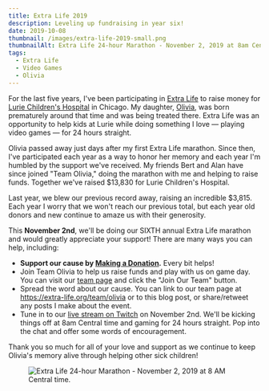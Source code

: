 ```yaml
---
title: Extra Life 2019
description: Leveling up fundraising in year six!
date: 2019-10-08
thumbnail: /images/extra-life-2019-small.png
thumbnailAlt: Extra Life 24-hour Marathon - November 2, 2019 at 8am Central Time
tags:
  - Extra Life
  - Video Games
  - Olivia
---
```

For the last five years, I've been participating in [Extra Life](https://extra-life.org) to raise money for [Lurie Children's Hospital](https://www.luriechildrens.org) in Chicago. My daughter, [Olivia](/posts/2018-08-26-four-years/), was born prematurely around that time and was being treated there. Extra Life was an opportunity to help kids at Lurie while doing something I love — playing video games — for 24 hours straight.

Olivia passed away just days after my first Extra Life marathon. Since then, I've participated each year as a way to honor her memory and each year I'm humbled by the support we've received. My friends Bert and Alan have since joined "Team Olivia," doing the marathon with me and helping to raise funds. Together we've raised $13,830 for Lurie Children's Hospital.

Last year, we blew our previous record away, raising an incredible $3,815. Each year I worry that we won't reach our previous total, but each year old donors and new continue to amaze us with their generosity.

This **November 2nd**, we'll be doing our SIXTH annual Extra Life marathon and would greatly appreciate your support! There are many ways you can help, including:

* **Support our cause by [Making a Donation](https://www.extra-life.org/index.cfm?fuseaction=donordrive.participant&participantID=404053).** Every bit helps!
* Join Team Olivia to help us raise funds and play with us on game day. You can visit our [team page](https://www.extra-life.org/index.cfm?fuseaction=donordrive.team&teamID=50937) and click the "Join Our Team" button.
* Spread the word about our cause. You can link to our team page at <https://extra-life.org/team/olivia> or to this blog post, or share/retweet any posts I make about the event.
* Tune in to our [live stream on Twitch](https://twitch.tv/peruvianidol) on November 2nd. We'll be kicking things off at 8am Central time and gaming for 24 hours straight. Pop into the chat and offer some words of encouragement.

Thank you so much for all of your love and support as we continue to keep Olivia's memory alive through helping other sick children!

<figure class="ma-full-width">

![Extra Life 24-hour Marathon - November 2, 2019 at 8 AM Central time.](/images/extra-life-2019-small.png)

</figure>